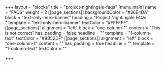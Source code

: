 +++
layout = "blocks"
title = "project-nightingale-faqs"
[menu.main]
name = "FAQS"
weight = 2
[[page_sections]]
backgroundColor = "#36E4DA"
block = "text-only-hero-banner"
heading = "Project Nightingale FAQs<br>"
template = "text-only-hero-banner"
textColor = "#FFFFFF"
[[page_sections]]
alignment = "left"
block = "one-column-1"
content = "This is not correct"
has_padding = false
headline = ""
template = "1-column-text"
textColor = "#9B52DF"
[[page_sections]]
alignment = "left"
block = "one-column-1"
content = ""
has_padding = true
headline = ""
template = "1-column-text"
textColor = ""

+++

